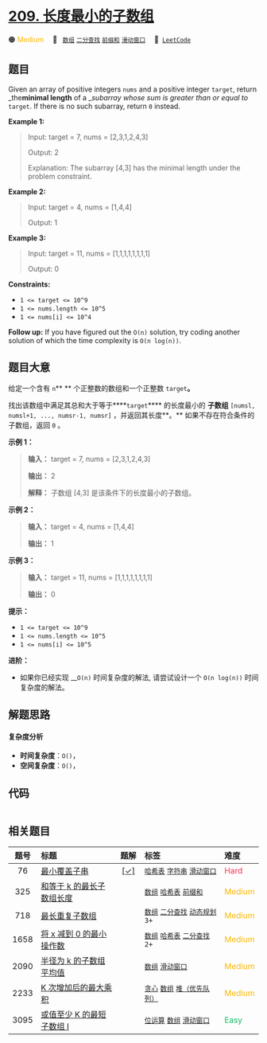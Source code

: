 # [209. 长度最小的子数组](https://leetcode.com/problems/minimum-size-subarray-sum)

🟠 <font color=#ffb800>Medium</font>&emsp; 🔖&ensp; [`数组`](/leetcode/outline/tag/array.md) [`二分查找`](/leetcode/outline/tag/binary-search.md) [`前缀和`](/leetcode/outline/tag/prefix-sum.md) [`滑动窗口`](/leetcode/outline/tag/sliding-window.md)&emsp; 🔗&ensp;[`LeetCode`](https://leetcode.com/problems/minimum-size-subarray-sum)

## 题目

Given an array of positive integers `nums` and a positive integer `target`,
return _the**minimal length** of a __subarray_ _whose sum is greater than or
equal to_ `target`. If there is no such subarray, return `0` instead.



**Example 1:**

> Input: target = 7, nums = [2,3,1,2,4,3]
> 
> Output: 2
> 
> Explanation: The subarray [4,3] has the minimal length under the problem constraint.

**Example 2:**

> Input: target = 4, nums = [1,4,4]
> 
> Output: 1

**Example 3:**

> Input: target = 11, nums = [1,1,1,1,1,1,1,1]
> 
> Output: 0

**Constraints:**

  * `1 <= target <= 10^9`
  * `1 <= nums.length <= 10^5`
  * `1 <= nums[i] <= 10^4`



**Follow up:** If you have figured out the `O(n)` solution, try coding another
solution of which the time complexity is `O(n log(n))`.


## 题目大意

给定一个含有 `n`** ** 个正整数的数组和一个正整数 `target`**。**

找出该数组中满足其总和大于等于****`target`**** 的长度最小的 **子数组**  `[numsl, numsl+1, ...,
numsr-1, numsr]` ，并返回其长度**。** 如果不存在符合条件的子数组，返回 `0` 。



**示例 1：**

> 
> 
> 
> 
> 
> **输入：** target = 7, nums = [2,3,1,2,4,3]
> 
> **输出：** 2
> 
> **解释：** 子数组 [4,3] 是该条件下的长度最小的子数组。
> 
> 

**示例 2：**

> 
> 
> 
> 
> 
> **输入：** target = 4, nums = [1,4,4]
> 
> **输出：** 1
> 
> 

**示例 3：**

> 
> 
> 
> 
> 
> **输入：** target = 11, nums = [1,1,1,1,1,1,1,1]
> 
> **输出：** 0
> 
> 



**提示：**

  * `1 <= target <= 10^9`
  * `1 <= nums.length <= 10^5`
  * `1 <= nums[i] <= 10^5`



**进阶：**

  * 如果你已经实现 __`O(n)` 时间复杂度的解法, 请尝试设计一个 `O(n log(n))` 时间复杂度的解法。


## 解题思路

#### 复杂度分析

- **时间复杂度**：`O()`，
- **空间复杂度**：`O()`，

## 代码

```javascript

```

## 相关题目

<!-- prettier-ignore -->
| 题号 | 标题 | 题解 | 标签 | 难度 |
| :------: | :------ | :------: | :------ | :------ |
| 76 | [最小覆盖子串](https://leetcode.com/problems/minimum-window-substring) | [[✓]](/leetcode/problem/0076.md) |  [`哈希表`](/leetcode/outline/tag/hash-table.md) [`字符串`](/leetcode/outline/tag/string.md) [`滑动窗口`](/leetcode/outline/tag/sliding-window.md) | <font color=#ff334b>Hard</font> |
| 325 | [和等于 k 的最长子数组长度](https://leetcode.com/problems/maximum-size-subarray-sum-equals-k) |  |  [`数组`](/leetcode/outline/tag/array.md) [`哈希表`](/leetcode/outline/tag/hash-table.md) [`前缀和`](/leetcode/outline/tag/prefix-sum.md) | <font color=#ffb800>Medium</font> |
| 718 | [最长重复子数组](https://leetcode.com/problems/maximum-length-of-repeated-subarray) |  |  [`数组`](/leetcode/outline/tag/array.md) [`二分查找`](/leetcode/outline/tag/binary-search.md) [`动态规划`](/leetcode/outline/tag/dynamic-programming.md) `3+` | <font color=#ffb800>Medium</font> |
| 1658 | [将 x 减到 0 的最小操作数](https://leetcode.com/problems/minimum-operations-to-reduce-x-to-zero) |  |  [`数组`](/leetcode/outline/tag/array.md) [`哈希表`](/leetcode/outline/tag/hash-table.md) [`二分查找`](/leetcode/outline/tag/binary-search.md) `2+` | <font color=#ffb800>Medium</font> |
| 2090 | [半径为 k 的子数组平均值](https://leetcode.com/problems/k-radius-subarray-averages) |  |  [`数组`](/leetcode/outline/tag/array.md) [`滑动窗口`](/leetcode/outline/tag/sliding-window.md) | <font color=#ffb800>Medium</font> |
| 2233 | [K 次增加后的最大乘积](https://leetcode.com/problems/maximum-product-after-k-increments) |  |  [`贪心`](/leetcode/outline/tag/greedy.md) [`数组`](/leetcode/outline/tag/array.md) [`堆（优先队列）`](/leetcode/outline/tag/heap-priority-queue.md) | <font color=#ffb800>Medium</font> |
| 3095 | [或值至少 K 的最短子数组 I](https://leetcode.com/problems/shortest-subarray-with-or-at-least-k-i) |  |  [`位运算`](/leetcode/outline/tag/bit-manipulation.md) [`数组`](/leetcode/outline/tag/array.md) [`滑动窗口`](/leetcode/outline/tag/sliding-window.md) | <font color=#15bd66>Easy</font> |

<style>
.blue {
    background-color: #096dd9;
    padding: 0.25rem 0.5rem;
    margin: 0;
    font-size: 0.85em;
    border-radius: 3px;
    color: white;
    font-weight: 500;
}
table th:first-of-type { width: 10%; }
table th:nth-of-type(2) { width: 35%; }
table th:nth-of-type(3) { width: 10%; }
table th:nth-of-type(4) { width: 35%; }
table th:nth-of-type(5) { width: 10%; }
</style>
